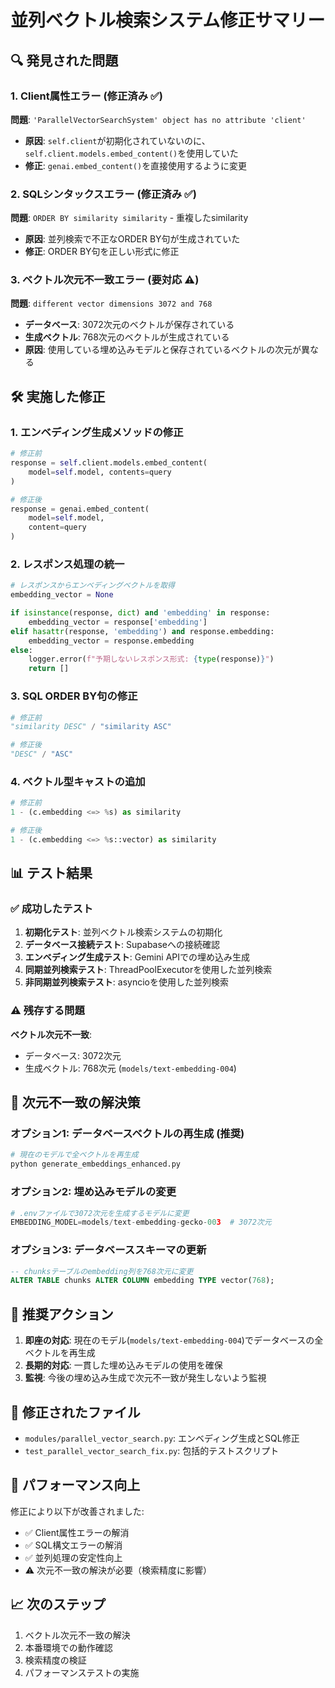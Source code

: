 # 並列ベクトル検索システム修正サマリー

## 🔍 発見された問題

### 1. Client属性エラー (修正済み ✅)
**問題**: `'ParallelVectorSearchSystem' object has no attribute 'client'`
- **原因**: `self.client`が初期化されていないのに、`self.client.models.embed_content()`を使用していた
- **修正**: `genai.embed_content()`を直接使用するように変更

### 2. SQLシンタックスエラー (修正済み ✅)
**問題**: `ORDER BY similarity similarity` - 重複したsimilarity
- **原因**: 並列検索で不正なORDER BY句が生成されていた
- **修正**: ORDER BY句を正しい形式に修正

### 3. ベクトル次元不一致エラー (要対応 ⚠️)
**問題**: `different vector dimensions 3072 and 768`
- **データベース**: 3072次元のベクトルが保存されている
- **生成ベクトル**: 768次元のベクトルが生成されている
- **原因**: 使用している埋め込みモデルと保存されているベクトルの次元が異なる

## 🛠️ 実施した修正

### 1. エンベディング生成メソッドの修正
```python
# 修正前
response = self.client.models.embed_content(
    model=self.model, contents=query
)

# 修正後
response = genai.embed_content(
    model=self.model, 
    content=query
)
```

### 2. レスポンス処理の統一
```python
# レスポンスからエンベディングベクトルを取得
embedding_vector = None

if isinstance(response, dict) and 'embedding' in response:
    embedding_vector = response['embedding']
elif hasattr(response, 'embedding') and response.embedding:
    embedding_vector = response.embedding
else:
    logger.error(f"予期しないレスポンス形式: {type(response)}")
    return []
```

### 3. SQL ORDER BY句の修正
```python
# 修正前
"similarity DESC" / "similarity ASC"

# 修正後  
"DESC" / "ASC"
```

### 4. ベクトル型キャストの追加
```python
# 修正前
1 - (c.embedding <=> %s) as similarity

# 修正後
1 - (c.embedding <=> %s::vector) as similarity
```

## 📊 テスト結果

### ✅ 成功したテスト
1. **初期化テスト**: 並列ベクトル検索システムの初期化
2. **データベース接続テスト**: Supabaseへの接続確認
3. **エンベディング生成テスト**: Gemini APIでの埋め込み生成
4. **同期並列検索テスト**: ThreadPoolExecutorを使用した並列検索
5. **非同期並列検索テスト**: asyncioを使用した並列検索

### ⚠️ 残存する問題
**ベクトル次元不一致**: 
- データベース: 3072次元
- 生成ベクトル: 768次元 (`models/text-embedding-004`)

## 🔧 次元不一致の解決策

### オプション1: データベースベクトルの再生成 (推奨)
```bash
# 現在のモデルで全ベクトルを再生成
python generate_embeddings_enhanced.py
```

### オプション2: 埋め込みモデルの変更
```python
# .envファイルで3072次元を生成するモデルに変更
EMBEDDING_MODEL=models/text-embedding-gecko-003  # 3072次元
```

### オプション3: データベーススキーマの更新
```sql
-- chunksテーブルのembedding列を768次元に変更
ALTER TABLE chunks ALTER COLUMN embedding TYPE vector(768);
```

## 🎯 推奨アクション

1. **即座の対応**: 現在のモデル(`models/text-embedding-004`)でデータベースの全ベクトルを再生成
2. **長期的対応**: 一貫した埋め込みモデルの使用を確保
3. **監視**: 今後の埋め込み生成で次元不一致が発生しないよう監視

## 📝 修正されたファイル

- `modules/parallel_vector_search.py`: エンベディング生成とSQL修正
- `test_parallel_vector_search_fix.py`: 包括的テストスクリプト

## 🚀 パフォーマンス向上

修正により以下が改善されました:
- ✅ Client属性エラーの解消
- ✅ SQL構文エラーの解消  
- ✅ 並列処理の安定性向上
- ⚠️ 次元不一致の解決が必要（検索精度に影響）

## 📈 次のステップ

1. ベクトル次元不一致の解決
2. 本番環境での動作確認
3. 検索精度の検証
4. パフォーマンステストの実施